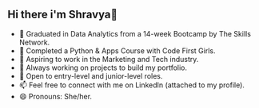 ## Hi there i'm Shravya👋

<!--
**shravya-nallamilli/shravya-nallamilli** is a ✨ _special_ ✨ repository because its `README.md` (this file) appears on your GitHub profile.
-->

- 🌱 Graduated in Data Analytics from a 14-week Bootcamp by The Skills Network.
- 💞️ Completed a Python & Apps Course with Code First Girls.
- 👀 Aspiring to work in the Marketing and Tech industry.
- 🌱 Always working on projects to build my portfolio.
- 💞️ Open to entry-level and junior-level roles.
- 📫 Feel free to connect with me on LinkedIn (attached to my profile).
- 😄 Pronouns: She/her.
